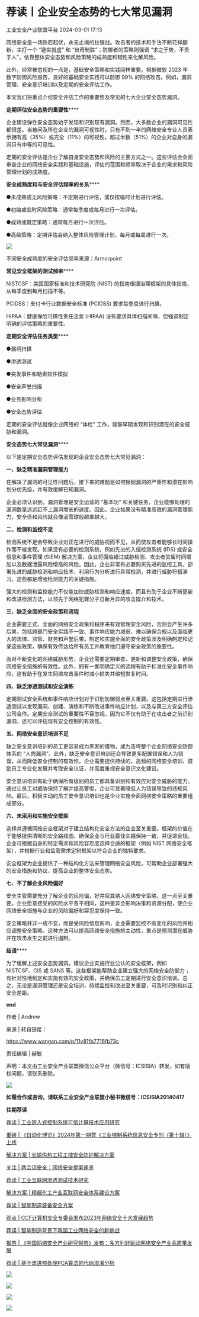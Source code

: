 #  荐读丨企业安全态势的七大常见漏洞   
 工业安全产业联盟平台   2024-03-01 17:13  
  
网络安全是一场跌宕起伏，永无止境的拉锯战。攻击者的技术和手法不断花样翻新，主打一个 “避实就虚” 和 “出奇制胜”；防御者的策略则强调 “求之于势，不责于人”，依靠整体安全态势和风险策略的成熟度和韧性来化解风险。  
  
  
此外，经常被忽视的一点是，基础安全策略和实践同样重要。根据微软 2023 年数字防御风险报告，良好的基础安全实践可以防御 99% 的网络攻击。例如，漏洞管理、安全意识培训以及定期的安全评估工作。  
  
  
本文我们将重点介绍安全评估工作的重要性及常见的七大企业安全态势漏洞。  
  
  
**定期评估安全态势的重要性******  
  
  
  
企业建设弹性安全态势始于发现和识别现有漏洞。然而，大多数企业的漏洞可见性都很差。当被问及所在企业的漏洞可视性时，只有不到一半的网络安全专业人员表示拥有高（35%）或完全（11%）的可视性。超过半数（51%）的企业对自身的漏洞只有中等的可见性。  
  
  
定期的安全评估是企业了解自身安全态势和风险的主要方式之一。这些评估会全面审查企业的网络安全实践和基础设施，评估的范围和频率取决于企业的需求和风险管理计划的成熟度。  
  
  
**安全成熟度和与安全评估频率的关系******  
  
  
  
●未成熟或无风险策略：不定期进行评估，或仅按临时计划进行评估。  
  
●初始或临时风险策略：通常每季度或每月进行一次评估。  
  
●成熟或既定策略：通常每月进行一次评估。  
  
●高级策略：定期评估会纳入整体风险管理计划，每月或每周进行一次。  
  
  
![](https://mmbiz.qpic.cn/sz_mmbiz_png/4FpQm8QaW5mjQ0vfrwSiciaGROY2hXcGozRsaMJkbHJteTHsUqtcUj0BjVtNhvq2uKSazTicXQd7HQZTiaIcXAVnYQ/640?wx_fmt=png&from=appmsg "")  
  
不同安全成熟度的安全评估频率来源：Armorpoint  
  
  
**常见安全框架的测试频率******  
  
  
  
NISTCSF：美国国家标准和技术研究院 (NIST) 的指南根据治理框架的具体指南，从每季度到每月扫描不等。  
  
  
PCIDSS：支付卡行业数据安全标准 (PCIDSS) 要求每季度进行扫描。  
  
  
HIPAA：健康保险可携性责任法案 (HIPAA) 没有要求具体扫描间隔，但强调制定明确的评估策略的重要性。  
  
  
**定期安全评估任务类型******  
  
  
  
●漏洞扫描  
  
●渗透测试  
  
●突发事件和勒索软件模拟  
  
●安全声誉扫描  
  
●业务影响分析  
  
●安全态势评估  
  
  
定期的安全评估就像企业网络的 “体检” 工作，能够早期发现和识别潜在的安全威胁和漏洞。  
  
  
**安全态势七大常见漏洞******  
  
  
  
以下是定期安全态势评估发现的企业安全态势七大常见漏洞：  
  
  
**一、缺乏精准漏洞管理能力**  
  
  
在解决了漏洞的可见性问题后，接下来的难题是如何根据漏洞的严重性和潜在影响划分优先级，并有效缓解已知漏洞。  
  
  
企业必须认识到，漏洞管理是安全运营的 “基本功” 和关键任务，企业能够处理的漏洞数量远远赶不上漏洞增长的速度。因此，企业如果没有精准高效的漏洞管理能力，安全债和风险就会像滚雪球般越来越大。  
  
  
**二、检测和监控不足**  
  
  
检测系统不足会导致企业对正在进行的威胁视而不见，从而使攻击者能够长时间操作而不被发现。如果没有必要的检测系统，例如先进的入侵检测系统 (IDS) 或安全信息和事件管理 (SIEM) 解决方案，企业将面临错过威胁检测、攻击者驻留时间增加以及数据泄露风险增高的风险。因此，企业非常有必要购买先进的监控工具，部署先进的威胁检测和响应技术，利用行为分析进行异常检测，并进行威胁狩猎演习，这些都是增强检测能力的关键措施。  
  
  
强大的检测和监控能力不仅能加快威胁检测和响应速度，而且有助于企业不断更新和改进检测方法，以领先于网络犯罪分子日新月异的攻击媒介和技术。  
  
  
**三、缺乏全面的安全政策和流程**  
  
  
企业需要正式、全面的网络安全政策和程序来有效管理安全风险，否则会产生许多后果，包括跨部门安全实践不一致、事件响应能力减弱、难以确保合规以及面临更大的法律、监管、财务和声誉后果。制定和实施全面的安全政策涉及明确制定和记录这些政策，确保有效传达给所有员工并教育他们遵守安全政策的重要性。  
  
  
面对不断变化的网络威胁形势，企业还需要定期审查、更新和调整安全政策，确保网络安全措施的有效性。此外，拥有一套明确定义的流程有助于标准化安全事件响应，这有助于在发生网络攻击事件时减小损失并缩短恢复时间。  
  
  
**四、缺乏渗透测试和安全演练**  
  
  
定期测试安全系统和事件响应计划对于识别防御弱点至关重要。这包括定期进行渗透测试以发现漏洞、创建、演练和不断改进事件响应计划，以及与第三方安全评估公司合作。定期安全测试的重要性不容忽视，因为它不仅有助于在攻击者之前识别漏洞，还可以评估现有安全控制的有效性。  
  
  
**五、网络安全意识培训不足**  
  
  
缺乏安全意识培训的员工更容易成为黑客的猎物，成为击垮整个企业网络安全防御体系的 “人肉漏洞”。此外，缺乏安全意识培训还会导致更多配置错误和人为错误，从而降低安全控制的有效性。企业需要提供持续的，高频的网络安全培训、鼓励员工专业化发展并考取安全认证，并高度重视安全意识文化建设。  
  
  
安全意识培训有助于确保所有级别的员工都具备识别和有效应对安全威胁的能力。通过让员工对威胁保持了解并提高警惕，企业可显著降低人为错误导致的违规风险。最后，积极主动的员工安全意识培训也是企业实施全面网络安全策略的重要组成部分。  
  
  
**六、未采用和实施安全框架**  
  
  
选择并遵循网络安全框架对于建立结构化安全方法的企业至关重要。框架的价值在于能够提供清晰的安全路线图、确保企业与行业最佳实践保持一致，并促进合规。企业可根据自身的特定需求和风险容忍度选择合适的框架（例如 NIST 网络安全框架），并根据行业和监管需求定制框架以符合企业的独特要求。  
  
  
安全框架为企业提供了一种结构化方法来管理网络安全风险，可帮助企业部署强大的安全措施和协议，提高企业的整体安全态势。  
  
  
**七、不了解企业风险偏好**  
  
  
安全主管需要充分了解企业的风险偏，好并将其纳入网络安全策略，这一点至关重要。企业愿意接受的风险水平各不相同，这种差异会影响决策和资源分配，使企业网络安全措施与企业的风险偏好和容忍度保持一致。  
  
  
安全策略并非一成不变，而是受风险信息影响，企业需要监控不断变化的风险并相应调整安全策略。这种方法可以提高网络安全措施的主动性，重点是预测潜在威胁并在攻击发生之前进行遏制。  
  
  
**结语******  
  
  
  
为了缓解上述安全态势漏洞，建议企业实施行业公认的安全框架，例如 NISTCSF、CIS 或 SANS 等。这些框架能帮助企业建立强大的网络安全防御力；有针对性地制定和实施有效的安全政策，并确保员工定期进行安全意识培训。总之，无论是漏洞管理还是安全培训，持续监控和改进至关重要，可及时识别和纠正安全差距。  
  
  
**end**  
  
  
  
  
作者 | Andrew  
  
来源 | 转自链接：  
  
https://www.wangan.com/p/11v81fb7716fb73c  
  
责任编辑 | 赫敏  
  
  
声明：本文由工业安全产业联盟微信公众平台（微信号：ICSISIA）转发，如有版权问题，请联系删除。  
  
  
![](https://mmbiz.qpic.cn/mmbiz_png/4FpQm8QaW5kiaicHTUwSf9sId0er1ytR3D1Sc1RPfDpmk8FiciciadlBic9jSUbt1ciaE3G3aKiaicickE5ficq81KuYplgow/640?wx_fmt=png "")  
  
  
  
**如需合作或咨询，请联系工业安全产业联盟小秘书微信号：ICSISIA20140417**  
  
  
  
**往期荐读**  
  
[荐读 | 工业嵌入式控制系统可信计算技术应用研究](http://mp.weixin.qq.com/s?__biz=MzI2MDk2NDA0OA==&mid=2247519333&idx=2&sn=bf43af3fddbb39488cd710e74a1032ed&chksm=ea6367dadd14eeccb05e00991d2102691823321dc5ab0cec7cdbf0b7fdbababcf3072ef9bab5&scene=21#wechat_redirect)  
  
  
[重磅 | 《自动化博览》2024年第一期暨《工业控制系统信息安全专刊（第十辑）》上线](http://mp.weixin.qq.com/s?__biz=MzI2MDk2NDA0OA==&mid=2247526449&idx=1&sn=8833fa51b2d2d561b92a903afe7d3940&chksm=ea63838edd140a987d94f7154fd7e61808299215c930bec12eb4d1349dc8f642e21ddd055ea5&scene=21#wechat_redirect)  
  
  
[解决方案 | 长输供热工程工控安全防护解决方案](http://mp.weixin.qq.com/s?__biz=MzI2MDk2NDA0OA==&mid=2247519250&idx=1&sn=ef38b08e844bd87ea31f7c255749a2d2&chksm=ea6367addd14eebbad577732f522bae728f9b27f4f5f8924ce494af774ce7bd0637578052a47&scene=21#wechat_redirect)  
  
  
[关注 | 两会话安全：网络安全提案速览](http://mp.weixin.qq.com/s?__biz=MzI2MDk2NDA0OA==&mid=2247519102&idx=1&sn=82cc167aa7b73ea80a8306b1a0628cfc&chksm=ea6360c1dd14e9d7bb308b186182d17336c154fe084eee541ceb75b39edae090bc4fa7d6a936&scene=21#wechat_redirect)  
  
  
[荐读 | 工业互联网渗透测试技术研究](http://mp.weixin.qq.com/s?__biz=MzI2MDk2NDA0OA==&mid=2247519019&idx=1&sn=77752855e976481fa468f1771f943d9f&chksm=ea636094dd14e98212426441e59d8b26bf4739a9099ae2f0e95dc5849889fe5de2420115afe3&scene=21#wechat_redirect)  
  
  
[解决方案 | 精细化工产业互联网安全体系建设方案](http://mp.weixin.qq.com/s?__biz=MzI2MDk2NDA0OA==&mid=2247519524&idx=1&sn=9cfea10f776336d016f54b398bd49d13&chksm=ea63669bdd14ef8d331333ae32ca7470321b566adb26c8559d4614c694e85553477318fa88b1&scene=21#wechat_redirect)  
  
  
[荐读 | 智能制造装备安全方案](http://mp.weixin.qq.com/s?__biz=MzI2MDk2NDA0OA==&mid=2247519506&idx=1&sn=56c9d0355d2c8b769ad8eb3c046d64fc&chksm=ea6366addd14efbb0741053e462cb5c029b4cccc3dc886ffa1cfdf630aa400248315c44cb0d8&scene=21#wechat_redirect)  
  
  
[观点 | CCF计算机安全专委会发布2023年网络安全十大发展趋势](http://mp.weixin.qq.com/s?__biz=MzI2MDk2NDA0OA==&mid=2247518554&idx=1&sn=e2a24ea69c914133583f0b2361417af1&chksm=ea6362e5dd14ebf33f035330815cba14b344f2100799e1c8e4d46ee74fc7afd0f39d9e520641&scene=21#wechat_redirect)  
  
  
[荐读 | 智能制造背景下我国工业网络安全的新挑战](http://mp.weixin.qq.com/s?__biz=MzI2MDk2NDA0OA==&mid=2247519439&idx=1&sn=51637c6f276e86baa666b5812ef3bb03&chksm=ea636770dd14ee66da717009491d91283c666a7f755ff45bd49c6d1eff4b41ec29210ef0de66&scene=21#wechat_redirect)  
  
  
[报告 | 《中国网络安全产业研究报告》发布：多方利好驱动网络安全产业高质量发展](http://mp.weixin.qq.com/s?__biz=MzI2MDk2NDA0OA==&mid=2247518760&idx=1&sn=ded3f64e6fd6418f61be5a9287c20264&chksm=ea636197dd14e881a65fa9de6fb17a5490933c41879be32d043bb1c0aba9a2a6f310e16a83b0&scene=21#wechat_redirect)  
  
  
[荐读 | 基于改进预处理PCA算法的代码混淆分析](http://mp.weixin.qq.com/s?__biz=MzI2MDk2NDA0OA==&mid=2247519239&idx=1&sn=e91df29cbcf48862f57011ba38a10a3f&chksm=ea6367b8dd14eeaedd9ce58fe699e16f3dbba2aea71bf63c34df5a1ce15dd8513075bfb80fcb&scene=21#wechat_redirect)  
  
  
  
![](https://mmbiz.qpic.cn/mmbiz_jpg/4FpQm8QaW5kiaicHTUwSf9sId0er1ytR3DKSoeMXFlR7IoysRX7Q4YAxbhISo0Jj8tibs5VJUeZia2DwUriaibkjwTeg/640?wx_fmt=jpeg "")  
  
![](https://mmbiz.qpic.cn/mmbiz_png/4FpQm8QaW5kiaicHTUwSf9sId0er1ytR3DK7kFf9H00Hb5BHKX6icdia87wKNiceZOnsBoIkibsHL5XdDsBYYia7iaG1Bg/640?wx_fmt=png "")  
  
![](https://mmbiz.qpic.cn/mmbiz_jpg/4FpQm8QaW5kiaicHTUwSf9sId0er1ytR3D7Dicvw7EsV5RaicB7ichujWBE3OVfOfz5Pfdwicia2SCIpPpuOuNcts3Ribw/640?wx_fmt=jpeg "")  
  
![](https://mmbiz.qpic.cn/mmbiz_jpg/4FpQm8QaW5kiaicHTUwSf9sId0er1ytR3DjY6RJTmeoPiahgjyp37sB2fQWa2aHXellbm8zJVHPWqYdJ7ckzd5Fhw/640?wx_fmt=jpeg "")  
  
  

